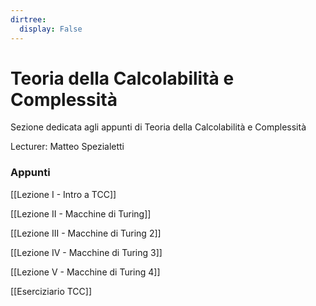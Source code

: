 ```yaml
---
dirtree:
  display: False
---
```


# Teoria della Calcolabilità e Complessità

Sezione dedicata agli appunti di Teoria della Calcolabilità e Complessità

Lecturer: Matteo Spezialetti

### Appunti

[[Lezione I - Intro a TCC]]

[[Lezione II - Macchine di Turing]]

[[Lezione III - Macchine di Turing 2]]

[[Lezione IV - Macchine di Turing 3]]

[[Lezione V - Macchine di Turing 4]]

[[Eserciziario TCC]]